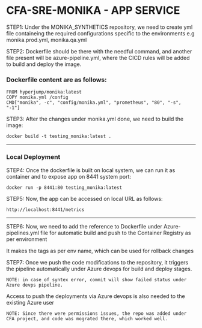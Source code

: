 #  CFA-SRE-MONIKA - APP SERVICE

STEP1: Under the MONIKA_SYNTHETICS repository,  we need to create yml file containeing the required configurations specific to the environments e.g monika.prod.yml, monika.qa.yml

STEP2: Dockerfile should be there with the needful command, and another file present will be azure-pipeline.yml, where the CICD rules will be added to build and deploy the image.

### Dockerfile content are as follows:

```
FROM hyperjump/monika:latest
COPY monika.yml /config
CMD["monika", -c", "config/monika.yml", "prometheus", "80", "-s", "-1"]
```


STEP3: After the changes under monika.yml done, we need to build the image:

```
docker build -t testing_monika:latest .
```


--------------------------------------------------------------------------------------------------------------------------------------------------------------------

### Local Deployment 
STEP4: Once the dockerfile is built on local system, we can run it as container and to expose app on 8441 system port:

```
docker run -p 8441:80 testing_monika:latest
```

STEP5: Now, the app can be accessed on local URL as follows:

```
http://localhost:8441/metrics
```

-------------------------------------------------------------------------------------------------------------------------------------------------------------------


STEP6: Now, we need to add the reference to Dockerfile under Azure-pipelines.yml file for automatic build and push to the Container Registry as per environment

It makes the tags as per env name, which can be used for rollback changes

STEP7: Once we push the code modifications to the repository, it triggers the pipeline automatically under Azure devops for build and deploy stages.

```
NOTE: in case of syntex error, commit will show failed status under Azure devps pipeline.
```

Access to push the deployments via Azure devops is also needed to the existing Azure user

```
NOTE: Since there were permissions issues, the repo was added under CFA project, and code was mograted there, which worked well.
```
